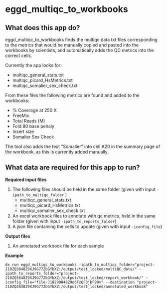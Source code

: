 # eggd_multiqc_to_workbooks

## What does this app do? ##

eggd_multiqc_to_workbooks finds the multiqc data txt files corresponding to the metrics that would be manually copied and pasted into the workbooks by scientists, and automatically adds the QC metrics into the correct cells.

Currently the app looks for:
- multiqc_general_stats.txt
- multiqc_picard_HsMetrics.txt
- multiqc_somalier_sex_check.txt

From these files the following metrics are found and added to the workbooks:
- % Coverage at 250 X
- FreeMix
- Total Reads (M)
- Fold 80 base penaly
- Insert size
- Somalier Sex Check

The tool also adds the text "Somalier" into cell A20 in the summary page of the workbook, as this is currently added manually.

## What data are required for this app to run? ##

**Required input files**

1. The following files should be held in the same folder (given with input `-ipath_to_multiqc_folder` )
    - multiqc_general_stats.txt
    - multiqc_picard_HsMetrics.txt
    - multiqc_somalier_sex_check.txt
2. An excel workbook files to annotate with qc metrics, held in the same folder (given with input `-ipath_to_reports_folder`)
3. A json file containing the cells to update (given with input `-iconfig_file`)

**Output files**

1. An annotated workbook file for each sample

**Example**

```
dx run eggd_multiqc_to_workbooks -ipath_to_multiqc_folder="project-J10ZQ3848Z9XJ9G77ZbGYbXZ:/output/test_locked/multiQC_data/" -ipath_to_reports_folder="project-J10ZQ3848Z9XJ9G77ZbGYbXZ:/output/test_locked/report_workbook/" -iconfig_file="file-J18290848Z9q6FzQF3jbF99v" --destination "project-J10ZQ3848Z9XJ9G77ZbGYbXZ:/output/test_locked/annotated_workbook"
```